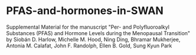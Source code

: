 # PFAS-and-hormones-in-SWAN
Supplemental Material for the manuscript "Per- and Polyfluoroalkyl Substances (PFAS) and Hormone Levels during the Menopausal Transition" by Siobán D. Harlow, Michelle M. Hood, Ning Ding, Bhramar Mukherjee,
Antonia M. Calafat, John F. Randolph, Ellen B. Gold, Sung Kyun Park


